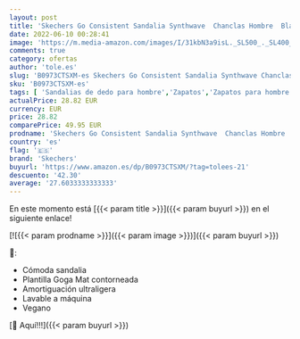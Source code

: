```yaml
---
layout: post
title: 'Skechers Go Consistent Sandalia Synthwave  Chanclas Hombre  Black  42.5 EU'
date: 2022-06-10 00:28:41
image: 'https://m.media-amazon.com/images/I/31kbN3a9isL._SL500_._SL400_.jpg'
comments: true
category: ofertas
author: 'tole.es'
slug: 'B0973CTSXM-es Skechers Go Consistent Sandalia Synthwave Chanclas Hombre...'
sku: 'B0973CTSXM-es'
tags: [ 'Sandalias de dedo para hombre','Zapatos','Zapatos para hombre','Zapatos y complementos','chanclas','sandalia','skechers','🇪🇸', ]
actualPrice: 28.82 EUR
currency: EUR
price: 28.82
comparePrice: 49.95 EUR
prodname: 'Skechers Go Consistent Sandalia Synthwave  Chanclas Hombre  Black  42.5 EU'
country: 'es'
flag: '🇪🇸'
brand: 'Skechers'
buyurl: 'https://www.amazon.es/dp/B0973CTSXM/?tag=tolees-21'
descuento: '42.30'
average: '27.6033333333333'
---
```


En este momento está [{{< param title >}}]({{< param buyurl >}}) en el siguiente enlace!

[![{{< param prodname >}}]({{< param image >}})]({{< param buyurl >}})

🔎:

- Cómoda sandalia
- Plantilla Goga Mat contorneada
- Amortiguación ultraligera
- Lavable a máquina
- Vegano

[🛒 Aquí!!!]({{< param buyurl >}})
